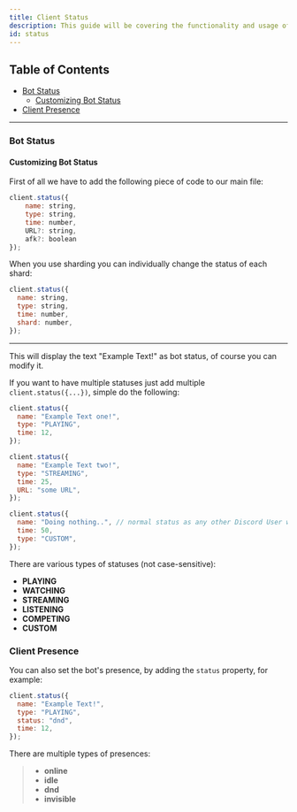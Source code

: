 ```yaml
---
title: Client Status
description: This guide will be covering the functionality and usage of client statuses.
id: status
---
```


<!-- omit from toc -->

## Table of Contents

- [Bot Status](#bot-status)
  - [Customizing Bot Status](#customizing-bot-status)
- [Client Presence](#client-presence)

---

### Bot Status

#### Customizing Bot Status

First of all we have to add the following piece of code to our main file:

```javascript
client.status({
    name: string,
    type: string,
    time: number,
    URL?: string,
    afk?: boolean
});
```

When you use sharding you can individually change the status of each shard:

```javascript
client.status({
  name: string,
  type: string,
  time: number,
  shard: number,
});
```

---

This will display the text "Example Text!" as bot status, of course you can modify it.

If you want to have multiple statuses just add multiple `client.status({...})`, simple do the following:

```javascript title="index.js"
client.status({
  name: "Example Text one!",
  type: "PLAYING",
  time: 12,
});

client.status({
  name: "Example Text two!",
  type: "STREAMING",
  time: 25,
  URL: "some URL",
});

client.status({
  name: "Doing nothing..", // normal status as any other Discord User without any state
  time: 50,
  type: "CUSTOM",
});
```

There are various types of statuses (not case-sensitive):

- **PLAYING**
- **WATCHING**
- **STREAMING**
- **LISTENING**
- **COMPETING**
- **CUSTOM**

### Client Presence

You can also set the bot's presence, by adding the `status` property, for example:

```javascript title="index.js"
client.status({
  name: "Example Text!",
  type: "PLAYING",
  status: "dnd",
  time: 12,
});
```

There are multiple types of presences:

> - **online**
> - **idle**
> - **dnd**
> - **invisible**
